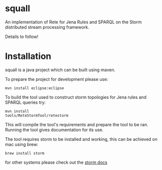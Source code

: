squall
======

An implementation of Rete for Jena Rules and SPARQL on the Storm distributed stream processing framework.

Details to follow!

Installation
============

squall is a java project which can be built using maven.

To prepare the project for development please use:

	mvn install eclipse:eclipse

To build the tool used to construct storm topologies for Jena rules and SPARQL queries try:

	mvn install
	tools/ReteStormTool/retestorm

This will compile the tool's requirements and prepare the tool to be ran. Running the tool gives documentation for its use.

The tool requires storm to be installed and working, this can be achieved on mac using brew:
	
	brew install storm

for other systems please check out the [storm docs](http://storm-project.net/documentation.html)
